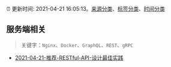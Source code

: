 :alarm_clock: 更新时间: 2021-04-21 16:05:13。[来源分类](../README.md)、[标签分类](../TAGS.md)、[时间分类](../TIMELINE.md)

## 服务端相关


> 关键字：`Nginx`、`Docker`、`GraphQL`、`REST`、`gRPC`



- [2021-04-21-推荐-RESTful-API-设计最佳实践](https://toutiao.io/k/4zqz7k1) 
